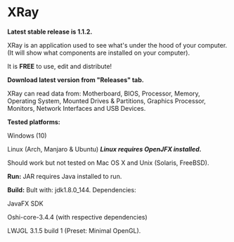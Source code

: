 # XRay

**Latest stable release is 1.1.2.**

XRay is an application used to see what's under the hood of your computer.
(It will show what components are installed on your computer).

It is **FREE** to use, edit and distribute!

**Download latest version from "Releases" tab.**



XRay can read data from:
Motherboard, BIOS, Processor, Memory, Operating System, Mounted Drives & Partitions, Graphics Processor, Monitors, Network Interfaces and USB Devices.



**Tested platforms:**

Windows (10)

Linux (Arch, Manjaro & Ubuntu) _**Linux requires OpenJFX installed.**_

Should work but not tested on Mac OS X and Unix (Solaris, FreeBSD).



**Run:**
JAR requires Java installed to run.



**Build:**
Bult with: jdk1.8.0_144.
Dependencies:

JavaFX SDK

Oshi-core-3.4.4 (with respective dependencies)

LWJGL 3.1.5 build 1 (Preset: Minimal OpenGL).

